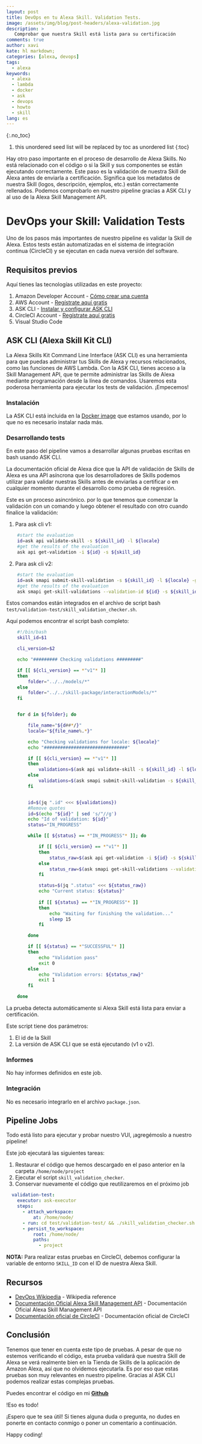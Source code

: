 ```yaml
---
layout: post
title: DevOps en tu Alexa Skill. Validation Tests.
image: /assets/img/blog/post-headers/alexa-validation.jpg
description: >
   Comprobar que nuestra Skill está lista para su certificación
comments: true
author: xavi
kate: hl markdown;
categories: [alexa, devops]
tags:
  - alexa
keywords:
  - alexa
  - lambda
  - docker
  - ask
  - devops
  - howto
  - skill
lang: es
---
```

{:.no_toc}
1. this unordered seed list will be replaced by toc as unordered list
{:toc}

Hay otro paso importante en el proceso de desarrollo de Alexa Skills. No está relacionado con el código o si la Skill y sus componentes se están ejecutando correctamente.
Este paso es la validación de nuestra Skill de Alexa antes de enviarla a certificación. Significa que los metadatos de nuestra Skill (logos, descripción, ejemplos, etc.) están correctamente rellenados. Podemos comprobarlo en nuestro pipeline gracias a ASK CLI y al uso de la Alexa Skill Management API.

# DevOps your Skill: Validation Tests

Uno de los pasos más importantes de nuestro pipeline es validar la Skill de Alexa.
Estos tests están automatizadas en el sistema de integración continua (CircleCI) y se ejecutan en cada nueva versión del software.

## Requisitos previos

Aquí tienes las tecnologías utilizadas en este proyecto:
1. Amazon Developer Account - [Cómo crear una cuenta](http://developer.amazon.com/)
2. AWS Account - [Regístrate aquí gratis](https://aws.amazon.com/)
3. ASK CLI - [Instalar y configurar ASK CLI](https://developer.amazon.com/es-ES/docs/alexa/smapi/quick-start-alexa-skills-kit-command-line-interface.html)
4. CircleCI Account -  [Regístrate aquí gratis](https://circleci.com/)
5. Visual Studio Code


## ASK CLI (Alexa Skill Kit CLI)

La Alexa Skills Kit Command Line Interface (ASK CLI) es una herramienta para que puedas administrar tus Skills de Alexa y recursos relacionados, como las funciones de AWS Lambda.
Con la ASK CLI, tienes acceso a la Skill Management API, que te permite administrar las Skills de Alexa mediante programación desde la línea de comandos.
Usaremos esta poderosa herramienta para ejecutar los tests de validación. ¡Empecemos!

### Instalación

La ASK CLI está incluida en la [Docker image](https://hub.docker.com/repository/docker/xavidop/alexa-ask-aws-cli) que estamos usando, por lo que no es necesario instalar nada más.

### Desarrollando tests

En este paso del pipeline vamos a desarrollar algunas pruebas escritas en bash usando ASK CLI.

La documentación oficial de Alexa dice que la API de validación de Skills de Alexa es una API asíncrona que los desarrolladores de Skills podemos utilizar para validar nuestras Skills antes de enviarlas a certificar o en cualquier momento durante el desarrollo como prueba de regresión.

Este es un proceso asincrónico. por lo que tenemos que comenzar la validación con un comando y luego obtener el resultado con otro cuando finalice la validación:

1. Para ask cli v1:
```bash
    #start the evaluation
    id=ask api validate-skill -s ${skill_id} -l ${locale}
    #get the results of the evaluation
    ask api get-validation -i ${id} -s ${skill_id}
```

2. Para ask cli v2:
```bash
    #start the evaluation
    id=ask smapi submit-skill-validation -s ${skill_id} -l ${locale} -g developmentx
    #get the results of the evaluation
    ask smapi get-skill-validations --validation-id ${id} -s ${skill_id} -g development
```

Estos comandos están integrados en el archivo de script bash `test/validation-test/skill_validation_checker.sh`.

Aquí podemos encontrar el script bash completo:

```bash
    #!/bin/bash
    skill_id=$1

    cli_version=$2

    echo "######### Checking validations #########"

    if [[ ${cli_version} == *"v1"* ]]
    then
        folder="../../models/*"
    else
        folder="../../skill-package/interactionModels/*"
    fi


    for d in ${folder}; do

        file_name="${d##*/}"
        locale="${file_name%.*}"

        echo "Checking validations for locale: ${locale}"
        echo "###############################"

        if [[ ${cli_version} == *"v1"* ]]
        then
            validations=$(ask api validate-skill -s ${skill_id} -l ${locale})
        else
            validations=$(ask smapi submit-skill-validation -s ${skill_id} -l ${locale} -g development)
        fi


        id=$(jq ".id" <<< ${validations})
        #Remove quotes
        id=$(echo "${id}" | sed 's/"//g')
        echo "Id of validation: ${id}"
        status="IN_PROGRESS"

        while [[ ${status} == *"IN_PROGRESS"* ]]; do

            if [[ ${cli_version} == *"v1"* ]]
            then
                status_raw=$(ask api get-validation -i ${id} -s ${skill_id})
            else
                status_raw=$(ask smapi get-skill-validations --validation-id ${id} -s ${skill_id} -g development)
            fi

            status=$(jq ".status" <<< ${status_raw})
            echo "Current status: ${status}"
            
            if [[ ${status} == *"IN_PROGRESS"* ]]
            then
                echo "Waiting for finishing the validation..."
                sleep 15
            fi

        done

        if [[ ${status} == *"SUCCESSFUL"* ]]
        then
            echo "Validation pass"
            exit 0
        else
            echo "Validation errors: ${status_raw}"
            exit 1
        fi

    done

```

La prueba detecta automáticamente si Alexa Skill está lista para enviar a certificación.

Este script tiene dos parámetros:
1. El id de la Skill
2. La versión de ASK CLI que se está ejecutando (v1 o v2).

### Informes

No hay informes definidos en este job.

### Integración

No es necesario integrarlo en el archivo `package.json`.

## Pipeline Jobs

Todo está listo para ejecutar y probar nuestro VUI, ¡agregémoslo a nuestro pipeline!

Este job ejecutará las siguientes tareas:
1. Restaurar el código que hemos descargado en el paso anterior en la carpeta `/home/node/project`
2. Ejecutar el script `skill_validation_checker`.
3. Conservar nuevamente el código que reutilizaremos en el próximo job

```yaml
  validation-test:
    executor: ask-executor
    steps:
      - attach_workspace:
          at: /home/node/
      - run: cd test/validation-test/ && ./skill_validation_checker.sh $SKILL_ID v1
      - persist_to_workspace:
          root: /home/node/
          paths:
            - project
```

**NOTA:** Para realizar estas pruebas en CircleCI, debemos configurar la variable de entorno `SKILL_ID` con el ID de nuestra Alexa Skill.


## Recursos
* [DevOps Wikipedia](https://en.wikipedia.org/wiki/DevOps) - Wikipedia reference
* [Documentación Oficial Alexa Skill Management API](https://developer.amazon.com/es-ES/docs/alexa/smapi/skill-testing-operations.html) - Documentación Oficial Alexa Skill Management API
* [Documentación oficial de CircleCI](https://circleci.com/docs/) - Documentación oficial de CircleCI

## Conclusión 

Tenemos que tener en cuenta este tipo de pruebas. A pesar de que no estemos verificando el código, esta prueba validará que nuestra Skill de Alexa se verá realmente bien en la Tienda de Skills de la aplicación de Amazon Alexa, así que no olvidemos ejecutarla. Es por eso que estas pruebas son muy relevantes en nuestro pipeline.
Gracias al ASK CLI podemos realizar estas complejas pruebas.

Puedes encontrar el código en mi [**Github**](https://github.com/xavidop/alexa-nodejs-lambda-helloworld/blob/master/CICD.md)

!Eso es todo!

¡Espero que te sea útil! Si tienes alguna duda o pregunta, no dudes en ponerte en contacto conmigo o poner un comentario a continuación.

Happy coding!
    
